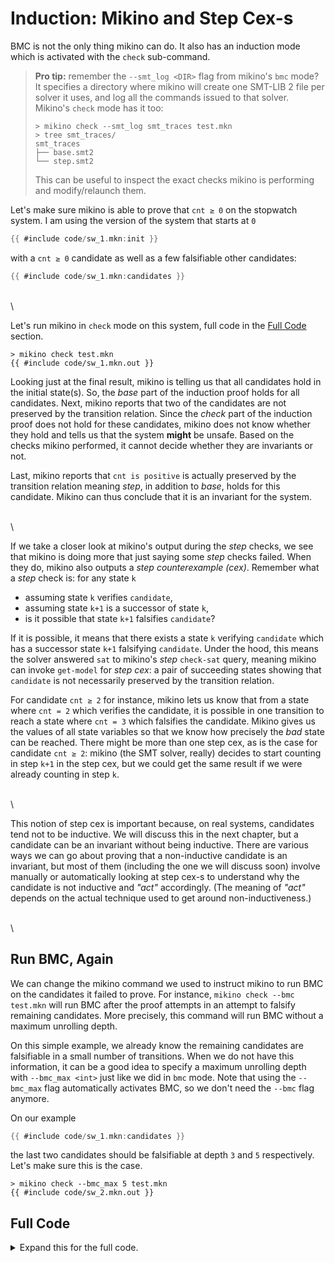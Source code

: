 # Induction: Mikino and Step Cex-s

BMC is not the only thing mikino can do. It also has an induction mode which is activated with the
`check` sub-command.

> **Pro tip:** remember the `--smt_log <DIR>` flag from mikino's `bmc` mode? It specifies a
> directory where mikino will create one SMT-LIB 2 file per solver it uses, and log all the commands
> issued to that solver. Mikino's `check` mode has it too:
>
> ```text
> > mikino check --smt_log smt_traces test.mkn
> > tree smt_traces/
> smt_traces
> ├── base.smt2
> └── step.smt2
> ```
>
> This can be useful to inspect the exact checks mikino is performing and modify/relaunch them.

Let's make sure mikino is able to prove that `cnt ≥ 0` on the stopwatch system. I am using the
version of the system that starts at `0`

```rust ,compile_fail,no_run
{{ #include code/sw_1.mkn:init }}
```

with a `cnt ≥ 0` candidate as well as a few falsifiable other candidates:

```rust ,compile_fail,no_run
{{ #include code/sw_1.mkn:candidates }}
```

\
\

Let's run mikino in `check` mode on this system, full code in the [Full Code](#full-code) section.

```text
> mikino check test.mkn
{{ #include code/sw_1.mkn.out }}
```

Looking just at the final result, mikino is telling us that all candidates hold in the initial
state(s). So, the *base* part of the induction proof holds for all candidates. Next, mikino reports
that two of the candidates are not preserved by the transition relation. Since the *check* part of
the induction proof does not hold for these candidates, mikino does not know whether they hold and
tells us that the system **might** be unsafe. Based on the checks mikino performed, it cannot
decide whether they are invariants or not.

Last, mikino reports that `cnt is positive` is actually preserved by the transition relation
meaning *step*, in addition to *base*, holds for this candidate. Mikino can thus conclude that it
is an invariant for the system.

\
\

If we take a closer look at mikino's output during the *step* checks, we see that mikino is doing
more that just saying some *step* checks failed. When they do, mikino also outputs a *step
counterexample (cex)*. Remember what a *step* check is: for any state `k`

- assuming state `k` verifies `candidate`,
- assuming state `k+1` is a successor of state `k`,
- is it possible that state `k+1` falsifies `candidate`?

If it is possible, it means that there exists a state `k` verifying `candidate` which has a
successor state `k+1` falsifying `candidate`. Under the hood, this means the solver answered `sat`
to mikino's *step* `check-sat` query, meaning mikino can invoke `get-model` for *step cex*: a pair
of succeeding states showing that `candidate` is not necessarily preserved by the transition
relation.

For candidate `cnt ≥ 2` for instance, mikino lets us know that from a state where `cnt = 2` which
verifies the candidate, it is possible in one transition to reach a state where `cnt = 3` which
falsifies the candidate. Mikino gives us the values of all state variables so that we know how
precisely the *bad* state can be reached. There might be more than one step cex, as is the case for
candidate `cnt ≥ 2`: mikino (the SMT solver, really) decides to start counting in step `k+1` in the
step cex, but we could get the same result if we were already counting in step `k`.

\
\

This notion of step cex is important because, on real systems, candidates tend not to be inductive.
We will discuss this in the next chapter, but a candidate can be an invariant without being
inductive. There are various ways we can go about proving that a non-inductive candidate is an
invariant, but most of them (including the one we will discuss soon) involve manually or
automatically looking at step cex-s to understand why the candidate is not inductive and *"act"*
accordingly. (The meaning of *"act"* depends on the actual technique used to get around
non-inductiveness.)

\
\

## Run BMC, Again

We can change the mikino command we used to instruct mikino to run BMC on the candidates it failed
to prove. For instance, `mikino check --bmc test.mkn` will run BMC after the proof attempts in an
attempt to falsify remaining candidates. More precisely, this command will run BMC without a
maximum unrolling depth.

On this simple example, we already know the remaining candidates are falsifiable in a small number
of transitions. When we do not have this information, it can be a good idea to specify a maximum
unrolling depth with `--bmc_max <int>` just like we did in `bmc` mode. Note that using the
`--bmc_max` flag automatically activates BMC, so we don't need the `--bmc` flag anymore.

On our example

```rust ,compile_fail,no_run
{{ #include code/sw_1.mkn:candidates }}
```

the last two candidates should be falsifiable at depth `3` and `5` respectively. Let's make sure
this is the case.

```text
> mikino check --bmc_max 5 test.mkn
{{ #include code/sw_2.mkn.out }}
```

## Full Code

<details>
	<summary>Expand this for the full code.</summary>

```rust ,compile_fail,no_run
{{ #include code/sw_1.mkn:all }}
```

Output:

```text
> mikino bmc --bmc_max 10 test.mkn
{{ #include code/sw_1.mkn.out }}
```
</details>

